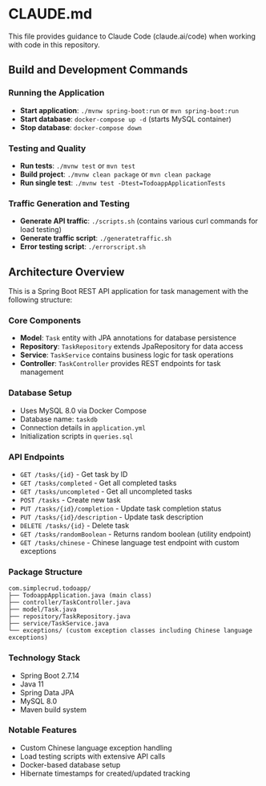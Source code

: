 # CLAUDE.md

This file provides guidance to Claude Code (claude.ai/code) when working with code in this repository.

## Build and Development Commands

### Running the Application
- **Start application**: `./mvnw spring-boot:run` or `mvn spring-boot:run`
- **Start database**: `docker-compose up -d` (starts MySQL container)
- **Stop database**: `docker-compose down`

### Testing and Quality
- **Run tests**: `./mvnw test` or `mvn test`
- **Build project**: `./mvnw clean package` or `mvn clean package`
- **Run single test**: `./mvnw test -Dtest=TodoappApplicationTests`

### Traffic Generation and Testing
- **Generate API traffic**: `./scripts.sh` (contains various curl commands for load testing)
- **Generate traffic script**: `./generatetraffic.sh`
- **Error testing script**: `./errorscript.sh`

## Architecture Overview

This is a Spring Boot REST API application for task management with the following structure:

### Core Components
- **Model**: `Task` entity with JPA annotations for database persistence
- **Repository**: `TaskRepository` extends JpaRepository for data access
- **Service**: `TaskService` contains business logic for task operations
- **Controller**: `TaskController` provides REST endpoints for task management

### Database Setup
- Uses MySQL 8.0 via Docker Compose
- Database name: `taskdb`
- Connection details in `application.yml`
- Initialization scripts in `queries.sql`

### API Endpoints
- `GET /tasks/{id}` - Get task by ID
- `GET /tasks/completed` - Get all completed tasks
- `GET /tasks/uncompleted` - Get all uncompleted tasks
- `POST /tasks` - Create new task
- `PUT /tasks/{id}/completion` - Update task completion status
- `PUT /tasks/{id}/description` - Update task description
- `DELETE /tasks/{id}` - Delete task
- `GET /tasks/randomBoolean` - Returns random boolean (utility endpoint)
- `GET /tasks/chinese` - Chinese language test endpoint with custom exceptions

### Package Structure
```
com.simplecrud.todoapp/
├── TodoappApplication.java (main class)
├── controller/TaskController.java
├── model/Task.java
├── repository/TaskRepository.java
├── service/TaskService.java
└── exceptions/ (custom exception classes including Chinese language exceptions)
```

### Technology Stack
- Spring Boot 2.7.14
- Java 11
- Spring Data JPA
- MySQL 8.0
- Maven build system

### Notable Features
- Custom Chinese language exception handling
- Load testing scripts with extensive API calls
- Docker-based database setup
- Hibernate timestamps for created/updated tracking